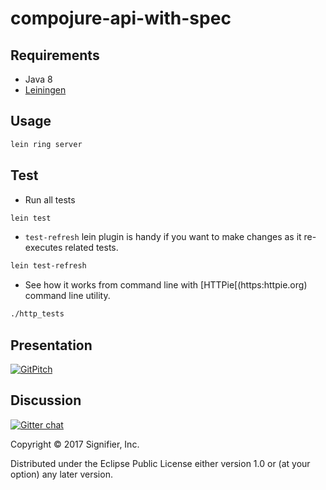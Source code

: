 # compojure-api-with-spec

## Requirements
* Java 8
* [Leiningen](https://leiningen.org)

## Usage

```bash
lein ring server
```

## Test
* Run all tests
```bash
lein test
```
* `test-refresh` lein plugin is handy if you want to make changes as it re-executes related tests. 
```bash
lein test-refresh
```

* See how it works from command line with [HTTPie[(https:httpie.org) command line utility. 
```bash
./http_tests
```

## Presentation
[![GitPitch](https://gitpitch.com/assets/badge.svg)](https://gitpitch.com/k2n/compojure-api-with-spec/master?grs=github&t=white)

## Discussion
[![Gitter chat](https://badges.gitter.im/gitterHQ/gitter.png)](https://gitter.im/d3_clojure/Lobby)

Copyright © 2017 Signifier, Inc.

Distributed under the Eclipse Public License either version 1.0 or (at
your option) any later version.

